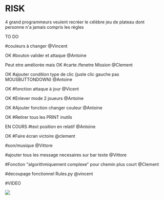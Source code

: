 # RISK
4 grand programmeurs veulent recréer le célèbre jeu de plateau dont personne n'a jamais compris les règles

TO DO

#couleurs à changer @Vincent 

OK #bouton valider et attaque @Antoine 

Peut etre améliorée mais OK #carte /fenetre Mission @Clement 

OK #ajouter condition type de clic (juste clic gauche pas MOUSBUTTONDOWN) @Antoine

OK #fonction attaque à jour @Vicent 

OK #Enlever mode 2 joueurs @Antoine

OK #Ajouter fonction changer couleur @Antoine

OK #Retirer tous les PRINT inutils

EN COURS #text position en relatif @Antoine

OK #Faire écran victoire @clement

#son/musique @Vittore

#ajouter tous les message necesaires sur bar texte @Vittore

#Fonction "algorithmiquement complexe" pour chemin plus court @Clement

#decoupage fonctionnel Rules.py @vincent

#VIDEO









![](https://media.tenor.com/images/6be0276d8d6a84028f2505d07f39c92e/tenor.gif)
